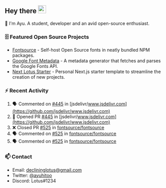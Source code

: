 ## Hey there <img src="https://media.giphy.com/media/hvRJCLFzcasrR4ia7z/giphy.gif" width="25" height="25">

📝 I'm Ayu. A student, developer and an avid open-source enthusiast.

### 🗄 Featured Open Source Projects

- [Fontsource](https://github.com/fontsource/fontsource) - Self-host Open Source fonts in neatly bundled NPM packages.
- [Google Font Metadata](https://github.com/fontsource/google-font-metadata) - A metadata generator that fetches and parses the Google Fonts API.
- [Next Lotus Starter](https://github.com/DecliningLotus/next-lotus-starter) - Personal Next.js starter template to streamline the creation of new projects.

### ⚡ Recent Activity

<!--START_SECTION:activity-->

1. 🗣 Commented on [#445](https://github.com/jsdelivr/www.jsdelivr.com/issues/445) in [jsdelivr/www.jsdelivr.com](https://github.com/jsdelivr/www.jsdelivr.com)
2. 💪 Opened PR [#445](https://github.com/jsdelivr/www.jsdelivr.com/pull/445) in [jsdelivr/www.jsdelivr.com](https://github.com/jsdelivr/www.jsdelivr.com)
3. ❌ Closed PR [#525](https://github.com/fontsource/fontsource/pull/525) in [fontsource/fontsource](https://github.com/fontsource/fontsource)
4. 🗣 Commented on [#525](https://github.com/fontsource/fontsource/issues/525) in [fontsource/fontsource](https://github.com/fontsource/fontsource)
5. 🗣 Commented on [#525](https://github.com/fontsource/fontsource/issues/525) in [fontsource/fontsource](https://github.com/fontsource/fontsource)
<!--END_SECTION:activity-->

### 📫 Contact

- Email: declininglotus@gmail.com
- Twitter: [@ayuhitoo](https://twitter.com/ayuhitoo)
- Discord: Lotus#1234

